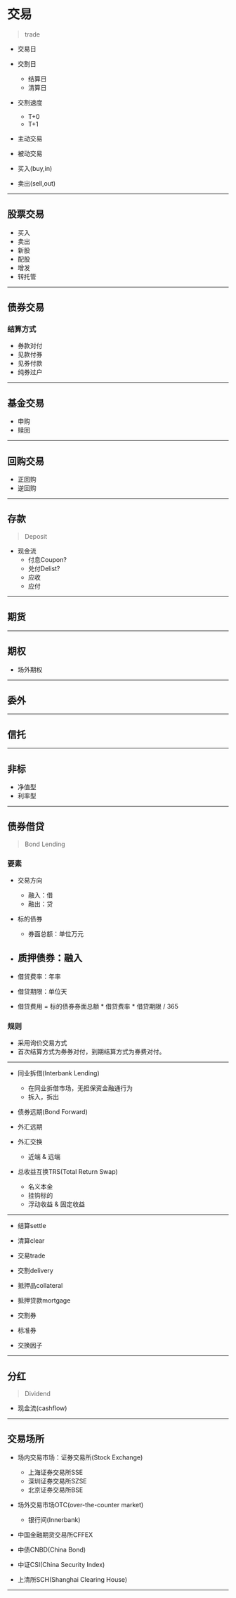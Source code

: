 # 交易
> trade



- 交易日
- 交割日
    - 结算日
    - 清算日

- 交割速度
    - T+0
    - T+1

- 主动交易
- 被动交易

- 买入(buy,in)
- 卖出(sell,out)




---
## 股票交易


- 买入
- 卖出
- 新股
- 配股
- 增发
- 转托管

---
## 债券交易

### 结算方式
- 券款对付
- 见款付券
- 见券付款
- 纯券过户
---
## 基金交易

- 申购
- 赎回

---
## 回购交易

- 正回购
- 逆回购

---
## 存款
> Deposit



- 现金流
    - 付息Coupon?
    - 兑付Delist?
    - 应收
    - 应付

---
## 期货


---
## 期权
- 场外期权
---
## 委外

---

## 信托

---
## 非标

- 净值型
- 利率型

---
## 债券借贷
> Bond Lending






### 要素
- 交易方向
    - 融入：借
    - 融出：贷
- 标的债券
    - 券面总额：单位万元
- 质押债券：融入
    -

- 借贷费率：年率
- 借贷期限：单位天
- 借贷费用 = 标的债券券面总额 * 借贷费率 * 借贷期限 / 365




### 规则
- 采用询价交易方式
- 首次结算方式为券券对付，到期结算方式为券费对付。

---

- 同业拆借(Interbank Lending)
    - 在同业拆借市场，无担保资金融通行为
    - 拆入，拆出





- 债券远期(Bond Forward)




- 外汇远期
- 外汇交换
    - 近端 & 远端




- 总收益互换TRS(Total Return Swap)
    - 名义本金
    - 挂钩标的
    - 浮动收益 & 固定收益

---


- 结算settle
- 清算clear


- 交易trade
- 交割delivery

- 抵押品collateral
- 抵押贷款mortgage



- 交割券
- 标准券
- 交换因子

---
## 分红
> Dividend

- 现金流(cashflow)

---
## 交易场所
- 场内交易市场：证券交易所(Stock Exchange)
    - 上海证券交易所SSE
    - 深圳证券交易所SZSE
    - 北京证券交易所BSE
- 场外交易市场OTC(over-the-counter market)
    - 银行间(Innerbank)




- 中国金融期货交易所CFFEX



- 中债CNBD(China Bond)
- 中证CSI(China Security Index)
- 上清所SCH(Shanghai Clearing House)


---



